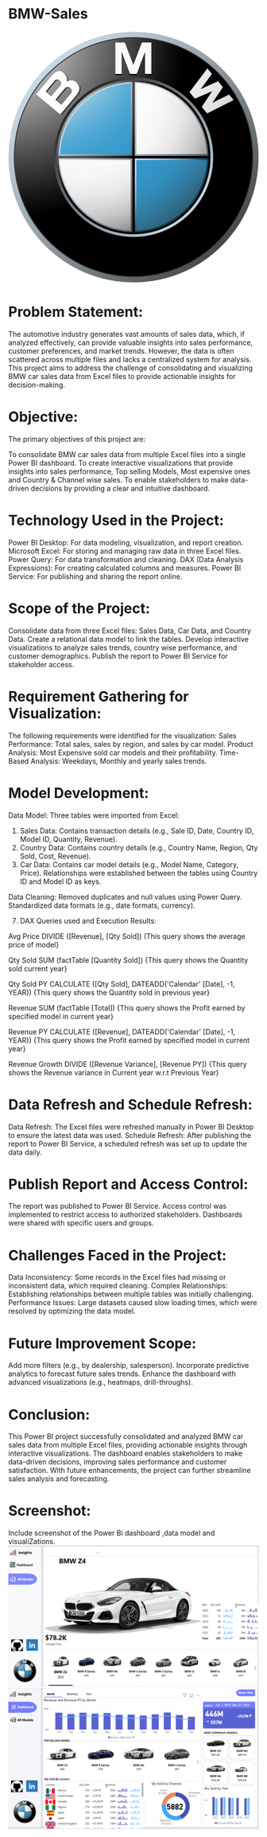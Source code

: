 # BMW-Sales
![intro](https://github.com/Abhishekshaw2002/BMW-Sales/blob/73f657b048a6312dec87340c57e46b88f53b7345/Img%20used/BMW.svg.png)

# Problem Statement:
The automotive industry generates vast amounts of sales data, which, if analyzed effectively, can provide valuable insights into sales performance, customer preferences, and market trends. However, the data is often scattered across multiple files and lacks a centralized system for analysis. This project aims to address the challenge of consolidating and visualizing BMW car sales data from Excel files to provide actionable insights for decision-making.

# Objective:
The primary objectives of this project are:

To consolidate BMW car sales data from multiple Excel files into a single Power BI dashboard.
To create interactive visualizations that provide insights into sales performance, Top selling Models, Most expensive ones and Country & Channel wise sales.
To enable stakeholders to make data-driven decisions by providing a clear and intuitive dashboard.

# Technology Used in the Project:

Power BI Desktop: For data modeling, visualization, and report creation.
Microsoft Excel: For storing and managing raw data in three Excel files.
Power Query: For data transformation and cleaning.
DAX (Data Analysis Expressions): For creating calculated columns and measures.
Power BI Service: For publishing and sharing the report online.

# Scope of the Project:

Consolidate data from three Excel files: Sales Data, Car Data, and Country Data.
Create a relational data model to link the tables.
Develop interactive visualizations to analyze sales trends, country wise performance, and customer demographics.
Publish the report to Power BI Service for stakeholder access.


# Requirement Gathering for Visualization:
The following requirements were identified for the visualization:
Sales Performance: Total sales, sales by region, and sales by car model.
Product Analysis: Most Expensive sold car models and their profitability.
Time-Based Analysis: Weekdays, Monthly and yearly sales trends.

# Model Development:
Data Model:
Three tables were imported from Excel:
1. Sales Data: Contains transaction details (e.g., Sale ID, Date, Country ID, Model ID, Quantity, Revenue).
2. Country Data: Contains country details (e.g., Country Name, Region, Qty Sold, Cost, Revenue).
3. Car Data: Contains car model details (e.g., Model Name, Category, Price).
Relationships were established between the tables using Country ID and Model ID as keys.

Data Cleaning:
Removed duplicates and null values using Power Query.
Standardized data formats (e.g., date formats, currency).

7. DAX Queries used and Execution Results:

Avg Price DIVIDE ([Revenue], [Qty Sold]) 
(This query shows the average price of model}

Qty Sold SUM (factTable [Quantity Sold])
{This query shows the Quantity sold current year}

Qty Sold PY CALCULATE ([Qty Sold], DATEADD('Calendar' [Date], -1, YEAR)) 
{This query shows the Quantity sold in previous year}

Revenue SUM (factTable [Total]) 
{This query shows the Profit earned by specified model in current year}

Revenue PY CALCULATE ([Revenue], DATEADD('Calendar' [Date], -1, YEAR)) 
{This query shows the Profit earned by specified model in current year}

Revenue Growth DIVIDE ([Revenue Variance], [Revenue PY]) 
{This query shows the Revenue variance in Current year w.r.t Previous Year)

# Data Refresh and Schedule Refresh:
Data Refresh: The Excel files were refreshed manually in Power BI Desktop to ensure the latest data was used.
Schedule Refresh: After publishing the report to Power BI Service, a scheduled refresh was set up to update the data daily.

# Publish Report and Access Control:
The report was published to Power BI Service.
Access control was implemented to restrict access to authorized stakeholders.
Dashboards were shared with specific users and groups.

# Challenges Faced in the Project:
Data Inconsistency: Some records in the Excel files had missing or inconsistent data, which required cleaning.
Complex Relationships: Establishing relationships between multiple tables was initially challenging.
Performance Issues: Large datasets caused slow loading times, which were resolved by optimizing the data model.

# Future Improvement Scope:
Add more filters (e.g., by dealership, salesperson).
Incorporate predictive analytics to forecast future sales trends.
Enhance the dashboard with advanced visualizations (e.g., heatmaps, drill-throughs).

# Conclusion:
This Power BI project successfully consolidated and analyzed BMW car sales data from multiple Excel files, providing actionable insights through interactive visualizations. The dashboard enables stakeholders to make data-driven decisions, improving sales performance and customer satisfaction. With future enhancements, the project can further streamline sales analysis and forecasting.

# Screenshot: 
Include screenshot of the Power Bi dashboard ,data model and visualiZations. 
![intro](https://github.com/Abhishekshaw2002/BMW-Sales/blob/73f657b048a6312dec87340c57e46b88f53b7345/Img%20used/BMW%20dashboard.png)
![intro](https://github.com/Abhishekshaw2002/BMW-Sales/blob/73f657b048a6312dec87340c57e46b88f53b7345/Img%20used/bmw%20dasboard%202.png)

